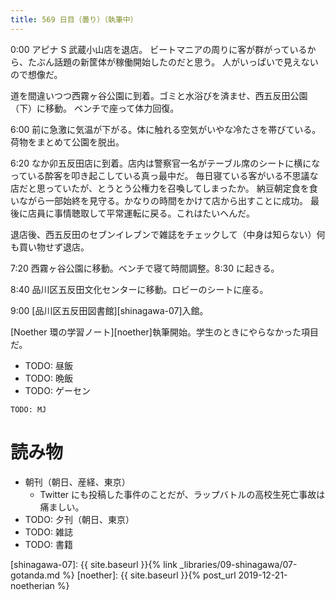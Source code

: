 ```yaml
---
title: 569 日目（曇り）（執筆中）
---
```


0:00 アピナ S 武蔵小山店を退店。
ビートマニアの周りに客が群がっているから、たぶん話題の新筐体が稼働開始したのだと思う。
人がいっぱいで見えないので想像だ。

道を間違いつつ西霧ヶ谷公園に到着。ゴミと水浴びを済ませ、西五反田公園（下）に移動。
ベンチで座って体力回復。

6:00 前に急激に気温が下がる。体に触れる空気がいやな冷たさを帯びている。
荷物をまとめて公園を脱出。

6:20 なか卯五反田店に到着。店内は警察官一名がテーブル席のシートに横になっている酔客を叩き起こしている真っ最中だ。
毎日寝ている客がいる不思議な店だと思っていたが、とうとう公権力を召喚してしまったか。
納豆朝定食を食いながら一部始終を見守る。かなりの時間をかけて店から出すことに成功。
最後に店員に事情聴取して平常運転に戻る。これはたいへんだ。

退店後、西五反田のセブンイレブンで雑誌をチェックして（中身は知らない）何も買い物せず退店。

7:20 西霧ヶ谷公園に移動。ベンチで寝て時間調整。8:30 に起きる。

8:40 品川区五反田文化センターに移動。ロビーのシートに座る。

9:00 [品川区五反田図書館][shinagawa-07]入館。

[Noether 環の学習ノート][noether]執筆開始。学生のときにやらなかった項目だ。

* TODO: 昼飯
* TODO: 晩飯
* TODO: ゲーセン

```text
TODO: MJ
```

# 読み物

* 朝刊（朝日、産経、東京）
  * Twitter にも投稿した事件のことだが、ラップバトルの高校生死亡事故は痛ましい。
* TODO: 夕刊（朝日、東京）
* TODO: 雑誌
* TODO: 書籍

[shinagawa-07]: {{ site.baseurl }}{% link _libraries/09-shinagawa/07-gotanda.md %}
[noether]: {{ site.baseurl }}{% post_url 2019-12-21-noetherian %}

